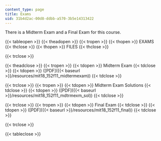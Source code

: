 ```yaml
---
content_type: page
title: Exams
uid: 31b4d2ac-00d8-ddbb-a570-3b5e14313422
---
```


There is a Midterm Exam and a Final Exam for this course. 

{{< tableopen >}}
{{< theadopen >}}
{{< tropen >}}
{{< thopen >}}
EXAMS
{{< thclose >}}
{{< thopen >}}
FILES
{{< thclose >}}

{{< trclose >}}

{{< theadclose >}}
{{< tropen >}}
{{< tdopen >}}
Midterm Exam
{{< tdclose >}}
{{< tdopen >}}
([PDF]({{< baseurl >}}/resources/mit18_152f11_midtermexam))
{{< tdclose >}}

{{< trclose >}}
{{< tropen >}}
{{< tdopen >}}
Midterm Exam Solutions
{{< tdclose >}}
{{< tdopen >}}
([PDF]({{< baseurl >}}/resources/mit18_152f11_mdtrmexm_sol))
{{< tdclose >}}

{{< trclose >}}
{{< tropen >}}
{{< tdopen >}}
Final Exam
{{< tdclose >}}
{{< tdopen >}}
([PDF]({{< baseurl >}}/resources/mit18_152f11_final))
{{< tdclose >}}

{{< trclose >}}

{{< tableclose >}}